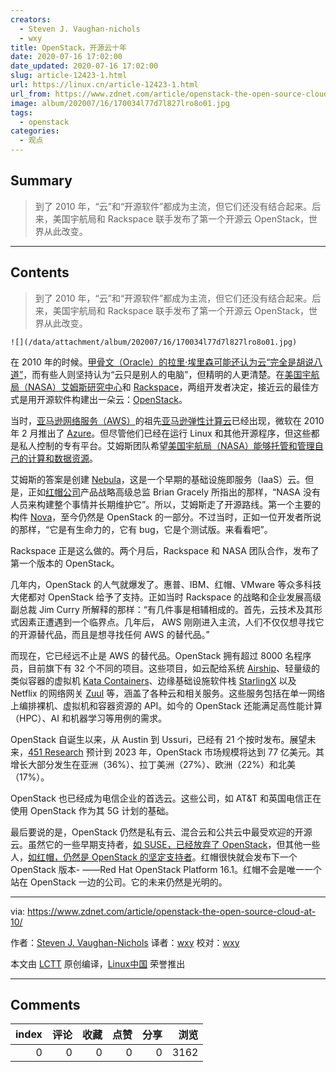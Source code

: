 ```yaml
---
creators:
  - Steven J. Vaughan-nichols
  - wxy
title: OpenStack，开源云十年
date: 2020-07-16 17:02:00
date_updated: 2020-07-16 17:02:00
slug: article-12423-1.html
url: https://linux.cn/article-12423-1.html
url_from: https://www.zdnet.com/article/openstack-the-open-source-cloud-at-10/
image: album/202007/16/170034l77d7l827lro8o01.jpg
tags:
  - openstack
categories:
  - 观点
---
```


## Summary

> 到了 2010 年，“云”和“开源软件”都成为主流，但它们还没有结合起来。后来，美国宇航局和 Rackspace 联手发布了第一个开源云 OpenStack，世界从此改变。

***

<!-- more -->

## Contents

> 
> 到了 2010 年，“云”和“开源软件”都成为主流，但它们还没有结合起来。后来，美国宇航局和 Rackspace 联手发布了第一个开源云 OpenStack，世界从此改变。
> 
> 
> 

`![](/data/attachment/album/202007/16/170034l77d7l827lro8o01.jpg)`

在 2010 年的时候。[甲骨文（Oracle）的拉里·埃里森可能还认为云“完全是胡说八道”](https://www.cnet.com/news/oracles-ellison-nails-cloud-computing/)，而有些人则坚持认为“云只是别人的电脑”，但精明的人更清楚。在[美国宇航局（NASA）艾姆斯研究中心](https://www.nasa.gov/ames)和 [Rackspace](https://www.rackspace.com/)，两组开发者决定，接近云的最佳方式是用开源软件构建出一朵云：[OpenStack](https://www.openstack.org/)。

当时，[亚马逊网络服务（AWS）](https://aws.amazon.com/)的祖先[亚马逊弹性计算云](https://aws.amazon.com/ec2/)已经出现，微软在 2010 年 2 月推出了 [Azure](https://azure.microsoft.com/en-us/)。但尽管他们已经在运行 Linux 和其他开源程序，但这些都是私人控制的专有平台。艾姆斯团队希望[美国宇航局（NASA）能够托管和管理自己的计算和数据资源](https://www.nasa.gov/directorates/spacetech/spinoff/in-cloud-computing-open-source-becomes-big-business)。

艾姆斯的答案是创建 [Nebula](https://www.nasa.gov/open/nebula.html)，这是一个早期的基础设施即服务（IaaS）云。但是，正如[红帽公司](https://www.redhat.com/en)产品战略高级总监 Brian Gracely 所指出的那样，“NASA 没有人员来构建整个事情并长期维护它”。所以，艾姆斯走了开源路线。第一个主要的构件 [Nova](https://docs.openstack.org/nova/latest/#:~:text=Nova%20is%20the%20OpenStack%20project,limited%20support%20for%20system%20containers.&text=Keystone%3A%20This%20provides%20identity%20and%20authentication%20for%20all%20OpenStack%20services.)，至今仍然是 OpenStack 的一部分。不过当时，正如一位开发者所说的那样，“它是有生命力的，它有 bug，它是个测试版。来看看吧”。

Rackspace 正是这么做的。两个月后，Rackspace 和 NASA 团队合作，发布了第一个版本的 OpenStack。

几年内，OpenStack 的人气就爆发了。惠普、IBM、红帽、VMware 等众多科技大佬都对 OpenStack 给予了支持。正如当时 Rackspace 的战略和企业发展高级副总裁 Jim Curry 所解释的那样：“有几件事是相辅相成的。首先，云技术及其形式因素正遭遇到一个临界点。几年后， AWS 刚刚进入主流，人们不仅仅想寻找它的开源替代品，而且是想寻找任何 AWS 的替代品。”

而现在，它已经远不止是 AWS 的替代品。OpenStack 拥有超过 8000 名程序员，目前旗下有 32 个不同的项目。这些项目，如云配给系统 [Airship](https://wiki.openstack.org/wiki/Airship)、轻量级的类似容器的虚拟机 [Kata Containers](https://katacontainers.io/)、边缘基础设施软件栈 [StarlingX](https://www.starlingx.io/) 以及 Netflix 的网络网关 [Zuul](https://github.com/Netflix/zuul) 等，涵盖了各种云和相关服务。这些服务包括在单一网络上编排裸机、虚拟机和容器资源的 API。如今的 OpenStack 还能满足高性能计算（HPC）、AI 和机器学习等用例的需求。

OpenStack 自诞生以来，从 Austin 到 Ussuri，已经有 21 个按时发布。展望未来，[451 Research](https://451research.com/) 预计到 2023 年，OpenStack 市场规模将达到 77 亿美元。其增长大部分发生在亚洲（36%）、拉丁美洲（27%）、欧洲（22%）和北美（17%）。

OpenStack 也已经成为电信企业的首选云。这些公司，如 AT&T 和英国电信正在使用 OpenStack 作为其 5G 计划的基础。

最后要说的是，OpenStack 仍然是私有云、混合云和公共云中最受欢迎的开源云。虽然它的一些早期支持者，[如 SUSE，已经放弃了 OpenStack](https://www.zdnet.com/article/suse-drops-openstacks/)，但其他一些人，[如红帽，仍然是 OpenStack 的坚定支持者](https://www.redhat.com/en/blog/openstack-10-red-hats-take-decade-customer-defined-clouds-and-update-red-hat-openstack-platform)。红帽很快就会发布下一个 OpenStack 版本- ——Red Hat OpenStack Platform 16.1。红帽不会是唯一一个站在 OpenStack 一边的公司。它的未来仍然是光明的。

---

via: <https://www.zdnet.com/article/openstack-the-open-source-cloud-at-10/> 

作者：[Steven J. Vaughan-Nichols](https://www.zdnet.com/meet-the-team/us/steven-j-vaughan-nichols/) 译者：[wxy](https://github.com/wxy) 校对：[wxy](https://github.com/wxy)

本文由 [LCTT](https://github.com/LCTT/TranslateProject) 原创编译，[Linux中国](https://linux.cn/article-12418-1.html) 荣誉推出

***

## Comments


|   index |   评论 |   收藏 |   点赞 |   分享 |   浏览 |
|--------:|-------:|-------:|-------:|-------:|-------:|
|       0 |      0 |      0 |      0 |      0 |   3162 |
